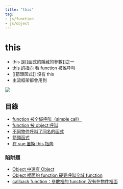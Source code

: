 ```yaml
---
title: "this"
tag: 
- js/function
- js/object 
---
```

# this
- this 是[[函式的隱藏的參數]]之一
- [this 的指向](this%20的指向.md) 看 function 被誰呼叫
- [[箭頭函式]] 沒有 this
- 主流框架都會用到

![](this%20的指向.md#^91e83b)

## 目錄
- [function 被全域呼叫（simple call）](function%20被全域呼叫（simple%20call）.md)
- [function 被 object 呼叫](function%20被%20object%20呼叫.md)
- [不同物件呼叫了同名的函式](不同物件呼叫了同名的函式.md)
- [箭頭函式](箭頭函式.md)
- [在 vue 置換 this 指向](在%20vue%20置換%20this%20指向.md)

### 陷阱題
- [Object 中還有 Object](Object%20中還有%20Object.md)
- [Object 裡面的 function 硬要呼叫全域 function](Object%20裡面的%20function%20硬要呼叫全域%20function.md)
- [callback function：參數裡的 function 沒有在物件裡面](callback%20function：參數裡的%20function%20沒有在物件裡面.md)

